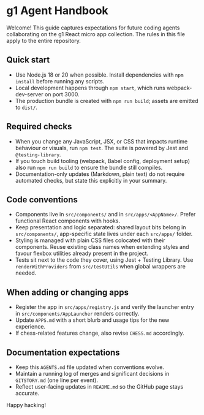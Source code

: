 # g1 Agent Handbook

Welcome! This guide captures expectations for future coding agents collaborating on the g1 React micro app collection. The rules in this file apply to the entire repository.

## Quick start
- Use Node.js 18 or 20 when possible. Install dependencies with `npm install` before running any scripts.
- Local development happens through `npm start`, which runs webpack-dev-server on port 3000.
- The production bundle is created with `npm run build`; assets are emitted to `dist/`.

## Required checks
- When you change any JavaScript, JSX, or CSS that impacts runtime behaviour or visuals, run `npm test`. The suite is powered by Jest and `@testing-library`.
- If you touch build tooling (webpack, Babel config, deployment setup) also run `npm run build` to ensure the bundle still compiles.
- Documentation-only updates (Markdown, plain text) do not require automated checks, but state this explicitly in your summary.

## Code conventions
- Components live in `src/components/` and in `src/apps/<AppName>/`. Prefer functional React components with hooks.
- Keep presentation and logic separated: shared layout bits belong in `src/components/`, app-specific state lives under each `src/apps/` folder.
- Styling is managed with plain CSS files colocated with their components. Reuse existing class names when extending styles and favour flexbox utilities already present in the project.
- Tests sit next to the code they cover, using Jest + Testing Library. Use `renderWithProviders` from `src/testUtils` when global wrappers are needed.

## When adding or changing apps
- Register the app in `src/apps/registry.js` and verify the launcher entry in `src/components/AppLauncher` renders correctly.
- Update `APPS.md` with a short blurb and usage tips for the new experience.
- If chess-related features change, also revise `CHESS.md` accordingly.

## Documentation expectations
- Keep this `AGENTS.md` file updated when conventions evolve.
- Maintain a running log of merges and significant decisions in `GITSTORY.md` (one line per event).
- Reflect user-facing updates in `README.md` so the GitHub page stays accurate.

Happy hacking!

